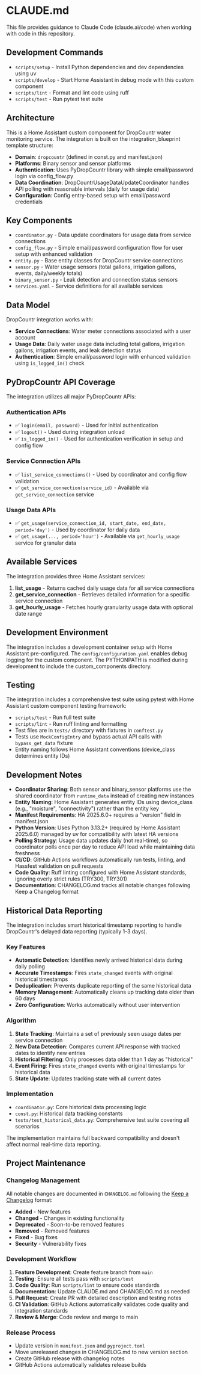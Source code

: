 # CLAUDE.md

This file provides guidance to Claude Code (claude.ai/code) when working with code in this repository.

## Development Commands

- `scripts/setup` - Install Python dependencies and dev dependencies using uv
- `scripts/develop` - Start Home Assistant in debug mode with this custom component
- `scripts/lint` - Format and lint code using ruff
- `scripts/test` - Run pytest test suite

## Architecture

This is a Home Assistant custom component for DropCountr water monitoring service. The integration is built on the integration_blueprint template structure:

- **Domain**: `dropcountr` (defined in const.py and manifest.json)
- **Platforms**: Binary sensor and sensor platforms
- **Authentication**: Uses PyDropCountr library with simple email/password login via config_flow.py
- **Data Coordination**: DropCountrUsageDataUpdateCoordinator handles API polling with reasonable intervals (daily for usage data)
- **Configuration**: Config entry-based setup with email/password credentials

## Key Components

- `coordinator.py` - Data update coordinators for usage data from service connections
- `config_flow.py` - Simple email/password configuration flow for user setup with enhanced validation
- `entity.py` - Base entity classes for DropCountr service connections
- `sensor.py` - Water usage sensors (total gallons, irrigation gallons, events, daily/weekly totals)
- `binary_sensor.py` - Leak detection and connection status sensors
- `services.yaml` - Service definitions for all available services

## Data Model

DropCountr integration works with:
- **Service Connections**: Water meter connections associated with a user account
- **Usage Data**: Daily water usage data including total gallons, irrigation gallons, irrigation events, and leak detection status
- **Authentication**: Simple email/password login with enhanced validation using `is_logged_in()` check

## PyDropCountr API Coverage

The integration utilizes all major PyDropCountr APIs:

### Authentication APIs
- ✅ `login(email, password)` - Used for initial authentication
- ✅ `logout()` - Used during integration unload
- ✅ `is_logged_in()` - Used for authentication verification in setup and config flow

### Service Connection APIs  
- ✅ `list_service_connections()` - Used by coordinator and config flow validation
- ✅ `get_service_connection(service_id)` - Available via `get_service_connection` service

### Usage Data APIs
- ✅ `get_usage(service_connection_id, start_date, end_date, period='day')` - Used by coordinator for daily data
- ✅ `get_usage(..., period='hour')` - Available via `get_hourly_usage` service for granular data

## Available Services

The integration provides three Home Assistant services:

1. **list_usage** - Returns cached daily usage data for all service connections
2. **get_service_connection** - Retrieves detailed information for a specific service connection
3. **get_hourly_usage** - Fetches hourly granularity usage data with optional date range

## Development Environment

The integration includes a development container setup with Home Assistant pre-configured. The `config/configuration.yaml` enables debug logging for the custom component. The PYTHONPATH is modified during development to include the custom_components directory.

## Testing

The integration includes a comprehensive test suite using pytest with Home Assistant custom component testing framework:

- `scripts/test` - Run full test suite
- `scripts/lint` - Run ruff linting and formatting
- Test files are in `tests/` directory with fixtures in `conftest.py`
- Tests use `MockConfigEntry` and bypass actual API calls with `bypass_get_data` fixture
- Entity naming follows Home Assistant conventions (device_class determines entity IDs)

## Development Notes

- **Coordinator Sharing**: Both sensor and binary_sensor platforms use the shared coordinator from `runtime_data` instead of creating new instances
- **Entity Naming**: Home Assistant generates entity IDs using device_class (e.g., "moisture", "connectivity") rather than the entity key
- **Manifest Requirements**: HA 2025.6.0+ requires a "version" field in manifest.json
- **Python Version**: Uses Python 3.13.2+ (required by Home Assistant 2025.6.0) managed by uv for compatibility with latest HA versions
- **Polling Strategy**: Usage data updates daily (not real-time), so coordinator polls once per day to reduce API load while maintaining data freshness
- **CI/CD**: GitHub Actions workflows automatically run tests, linting, and Hassfest validation on pull requests
- **Code Quality**: Ruff linting configured with Home Assistant standards, ignoring overly strict rules (TRY300, TRY301)
- **Documentation**: CHANGELOG.md tracks all notable changes following Keep a Changelog format

## Historical Data Reporting

The integration includes smart historical timestamp reporting to handle DropCountr's delayed data reporting (typically 1-3 days).

### Key Features

- **Automatic Detection**: Identifies newly arrived historical data during daily polling
- **Accurate Timestamps**: Fires `state_changed` events with original historical timestamps
- **Deduplication**: Prevents duplicate reporting of the same historical data
- **Memory Management**: Automatically cleans up tracking data older than 60 days
- **Zero Configuration**: Works automatically without user intervention

### Algorithm

1. **State Tracking**: Maintains a set of previously seen usage dates per service connection
2. **New Data Detection**: Compares current API response with tracked dates to identify new entries
3. **Historical Filtering**: Only processes data older than 1 day as "historical"
4. **Event Firing**: Fires `state_changed` events with original timestamps for historical data
5. **State Update**: Updates tracking state with all current dates

### Implementation

- `coordinator.py`: Core historical data processing logic
- `const.py`: Historical data tracking constants
- `tests/test_historical_data.py`: Comprehensive test suite covering all scenarios

The implementation maintains full backward compatibility and doesn't affect normal real-time data reporting.

## Project Maintenance

### Changelog Management
All notable changes are documented in `CHANGELOG.md` following the [Keep a Changelog](https://keepachangelog.com/en/1.0.0/) format:
- **Added** - New features
- **Changed** - Changes in existing functionality  
- **Deprecated** - Soon-to-be removed features
- **Removed** - Removed features
- **Fixed** - Bug fixes
- **Security** - Vulnerability fixes

### Development Workflow
1. **Feature Development**: Create feature branch from `main`
2. **Testing**: Ensure all tests pass with `scripts/test`
3. **Code Quality**: Run `scripts/lint` to ensure code standards
4. **Documentation**: Update CLAUDE.md and CHANGELOG.md as needed
5. **Pull Request**: Create PR with detailed description and testing notes
6. **CI Validation**: GitHub Actions automatically validates code quality and integration standards
7. **Review & Merge**: Code review and merge to main

### Release Process
- Update version in `manifest.json` and `pyproject.toml`
- Move unreleased changes in CHANGELOG.md to new version section
- Create GitHub release with changelog notes
- GitHub Actions automatically validates release builds